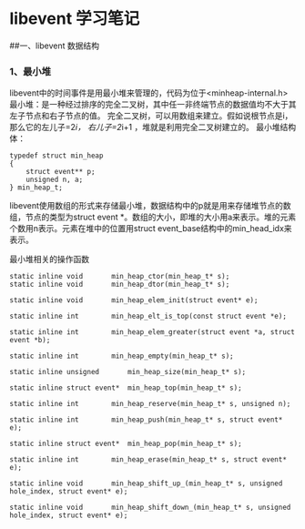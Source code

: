 # libevent 学习笔记


##一、libevent 数据结构




### 1、最小堆

libevent中的时间事件是用最小堆来管理的，代码为位于<minheap-internal.h>
最小堆：是一种经过排序的完全二叉树，其中任一非终端节点的数据值均不大于其左子节点和右子节点的值。
完全二叉树，可以用数组来建立。假如说根节点是i，那么它的左儿子=2*i， 右儿子=2*i+1 ，堆就是利用完全二叉树建立的。
最小堆结构体：
```
typedef struct min_heap
{
    struct event** p;
    unsigned n, a;
} min_heap_t;

```
libevent使用数组的形式来存储最小堆，数据结构中的p就是用来存储堆节点的数组，节点的类型为struct event *。数组的大小，即堆的大小用a来表示。堆的元素个数用n表示。元素在堆中的位置用struct event_base结构中的min_head_idx来表示。

最小堆相关的操作函数
```
static inline void	     min_heap_ctor(min_heap_t* s);
static inline void	     min_heap_dtor(min_heap_t* s);

static inline void	     min_heap_elem_init(struct event* e);

static inline int	     min_heap_elt_is_top(const struct event *e);

static inline int	     min_heap_elem_greater(struct event *a, struct event *b);

static inline int	     min_heap_empty(min_heap_t* s);

static inline unsigned	     min_heap_size(min_heap_t* s);

static inline struct event*  min_heap_top(min_heap_t* s);

static inline int	     min_heap_reserve(min_heap_t* s, unsigned n);

static inline int	     min_heap_push(min_heap_t* s, struct event* e);

static inline struct event*  min_heap_pop(min_heap_t* s);

static inline int	     min_heap_erase(min_heap_t* s, struct event* e);

static inline void	     min_heap_shift_up_(min_heap_t* s, unsigned hole_index, struct event* e);

static inline void	     min_heap_shift_down_(min_heap_t* s, unsigned hole_index, struct event* e);
```
